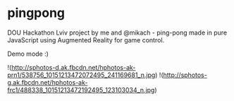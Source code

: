 pingpong
========

DOU Hackathon Lviv project by me and @mikach - ping-pong made in pure JavaScript using Augmented Reality for game control.

Demo mode :)

!(http://sphotos-d.ak.fbcdn.net/hphotos-ak-prn1/538756_10151213472072495_241169681_n.jpg)
!(http://sphotos-g.ak.fbcdn.net/hphotos-ak-frc1/488338_10151213472192495_123103034_n.jpg)
